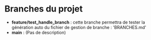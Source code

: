 # Branches du projet

- **feature/test_handle_branch** : cette branche permettra de tester la génération auto du fichier de gestion de branche : 'BRANCHES.md'
- **main** : (Pas de description)
